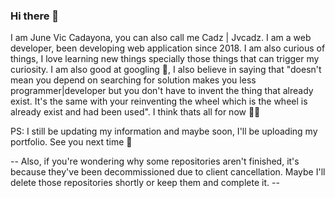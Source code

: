### Hi there 👋

<!--
**Miyunecadz/Miyunecadz** is a ✨ _special_ ✨ repository because its `README.md` (this file) appears on your GitHub profile.
-->

I am June Vic Cadayona, you can also call me Cadz | Jvcadz. I am a web developer, been developing web application since 2018. I am also curious of things, I love learning new things specially those things that can trigger my curiosity. I am also good at googling 🤣, I also believe in saying that "doesn't mean you depend on searching for solution makes you less programmer|developer but you don't have to invent the thing that already exist. It's the same with your reinventing the wheel which is the wheel is already exist and had been used". I think thats all for now 🤣😁

PS: I still be updating my information and maybe soon, I'll be uploading my portfolio. See you next time 👋

-- Also, if you're wondering why some repositories aren't finished, it's because they've been decommissioned due to client cancellation. Maybe I'll delete those repositories shortly or keep them and complete it. --
